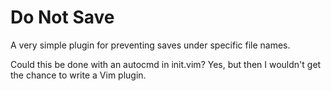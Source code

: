 # Do Not Save

A very simple plugin for preventing saves under specific file names.

Could this be done with an autocmd in init.vim? Yes, but then I wouldn't get
the chance to write a Vim plugin.
